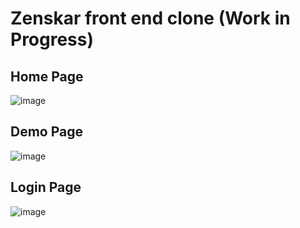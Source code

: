 # Zenskar front end clone (Work in Progress)

## Home Page

![image](https://github.com/user-attachments/assets/06f8a571-7f9f-44f3-924d-474c10323a77)


## Demo Page

![image](https://github.com/user-attachments/assets/5d78e3d3-a2de-4a00-ad31-fba83bb3ef17)

## Login Page

![image](https://github.com/user-attachments/assets/3f45955b-5bc1-4bae-b5fe-854e2b1e696e)

